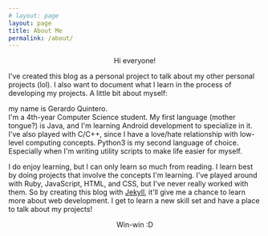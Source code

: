 ```yaml
---
# layout: page
layout: page
title: About Me
permalink: /about/
---
```


<p style="text-align: center;">Hi everyone!</p>

I've created this blog as a personal project to talk about my other
personal projects (lol). I also want to document what I learn in the process of
developing my projects. A little bit about myself:

my name is Gerardo Quintero.  
I'm a 4th-year Computer Science student. My first language (mother tongue?) is
Java, and I'm learning Android development to specialize in it. I've also played
with C/C++, since I have a love/hate relationship with low-level computing concepts.
Python3 is my second language of choice. Especially when I'm writing utility
scripts to make life easier for myself.

I do enjoy learning, but I can only learn so much from reading. I learn best
by doing projects that involve the concepts I'm learning. I've played around
with Ruby, JavaScript, HTML, and CSS, but I've never really worked with them. So
by creating this blog with [Jekyll][1], it'll give me a chance to learn more about
web development. I get to learn a new skill set and have a place to talk about
my projects!

<p style="text-align: center;">Win-win :D</p>

[1]: https://jekyllrb.com/
